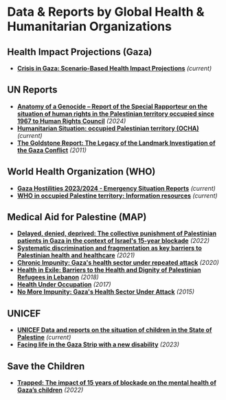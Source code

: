 # Data & Reports by Global Health & Humanitarian Organizations

## Health Impact Projections (Gaza)
- [**Crisis in Gaza: Scenario-Based Health Impact Projections**](https://gaza-projections.org/) _(current)_

## UN Reports
- [**Anatomy of a Genocide – Report of the Special Rapporteur on the situation of human rights in the Palestinian territory occupied since 1967 to Human Rights Council**](https://www.un.org/unispal/document/anatomy-of-a-genocide-report-of-the-special-rapporteur-on-the-situation-of-human-rights-in-the-palestinian-territory-occupied-since-1967-to-human-rights-council-advance-unedited-version-a-hrc-55/) _(2024)_
- [**Humanitarian Situation: occupied Palestinian territory (OCHA)**](https://reliefweb.int/country/pse) _(current)_
- [**The Goldstone Report: The Legacy of the Landmark Investigation of the Gaza Conflict**](https://books.google.nl/books?id=OsM94e1GHxAC) _(2011)_

## World Health Organization (WHO)
- [**Gaza Hostilities 2023/2024 - Emergency Situation Reports**](https://www.emro.who.int/opt/information-resources/emergency-situation-reports.html) _(current)_
- [**WHO in occupied Palestine territory: Information resources**](https://www.emro.who.int/opt/information-resources/index.html) _(current)_

## Medical Aid for Palestine (MAP)
- [**Delayed, denied, deprived: The collective punishment of Palestinian patients in Gaza in the context of Israel's 15-year blockade**](https://www.map.org.uk/downloads/map-al-mezan-access-to-health-online.pdf) _(2022)_
- [**Systematic discrimination and fragmentation as key barriers to Palestinian health and healthcare**](https://www.map.org.uk/downloads/reports/map-health-inequalities-paper-final.pdf) _(2021)_
- [**Chronic Impunity: Gaza's health sector under repeated attack**](https://www.map.org.uk/downloads/chronic-impunity-gazas-health-sector-under-repeated-attack.pdf) _(2020)_
- [**Health in Exile: Barriers to the Health and Dignity of Palestinian Refugees in Lebanon**](https://www.map.org.uk/downloads/health-in-exile--barriers-to-the-health-and-dignity-of-palestinian-refugees-in-lebanon.pdf) _(2018)_
- [**Health Under Occupation**](https://www.map.org.uk/downloads/health-under-occupation---map-report-2017.pdf) _(2017)_
- [**No More Impunity: Gaza's Health Sector Under Attack**](https://www.map.org.uk/downloads/no-more-impunity--gazas-health-sector-under-attack.pdf) _(2015)_

## UNICEF
- [**UNICEF Data and reports on the situation of children in the State of Palestine**](https://www.unicef.org/sop/research-and-reports) _(current)_
- [**Facing life in the Gaza Strip with a new disability**](https://www.unicef.org/sop/stories/facing-life-gaza-strip-new-disability) _(2023)_

## Save the Children
- [**Trapped: The impact of 15 years of blockade on the mental health of Gaza’s children**](https://resourcecentre.savethechildren.net/document/trapped-the-impact-of-15-years-of-blockade-on-the-mental-health-of-gazas-children/) _(2022)_

